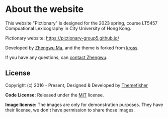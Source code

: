 # About the website

This website "Pictionary" is designed for the 2023 spring, course LT5457 Compuational Lexicography in City University of Hong Kong.

Pictionary website: https://pictionary-group5.github.io/

Developed by [Zhengwu Ma](https://zhengwuma.github.io), and the theme is forked from [kross](https://demo.themefisher.com/kross/).

If you have any questions, can [contact Zhengwu](mailto:zhengwuma2-c@my.cityu.edu.hk).

<!-- licence -->
## License

Copyright (c) 2016 - Present, Designed & Developed by [Themefisher](https://themefisher.com)

**Code License:** Released under the [MIT](https://github.com/themefisher/kross-jekyll/blob/main/LICENSE) license.

**Image license:** The images are only for demonstration purposes. They have their license, we don't have permission to share those images.
